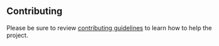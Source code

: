 ## Contributing
Please be sure to review [contributing guidelines](CONTRIBUTING.md) to learn how to help the project.
